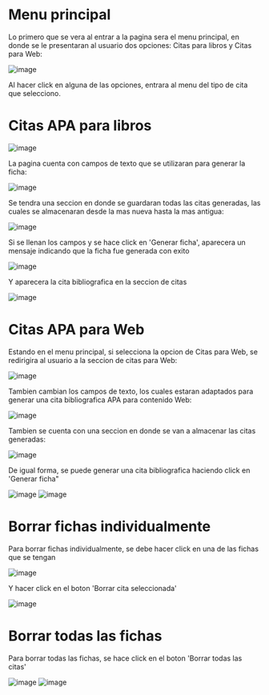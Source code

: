 # Menu principal

Lo primero que se vera al entrar a la pagina sera el menu principal, en donde se le presentaran al usuario dos opciones: Citas para libros y Citas para Web:

![image](https://github.com/Barriose01/FichasAPAReact/assets/107152796/a2b07d15-5d89-4020-b99c-0482be2f655f)

Al hacer click en alguna de las opciones, entrara al menu del tipo de cita que selecciono.

# Citas APA para libros

![image](https://github.com/Barriose01/FichasAPAReact/assets/107152796/932284e3-7bfa-48b8-a1c0-bd512dd52c9c)

La pagina cuenta con campos de texto que se utilizaran para generar la ficha:

![image](https://github.com/Barriose01/FichasAPAReact/assets/107152796/dd624097-761b-4b51-b249-455896ed20cf)

Se tendra una seccion en donde se guardaran todas las citas generadas, las cuales se almacenaran desde la mas nueva hasta la mas antigua:

![image](https://github.com/Barriose01/FichasAPAReact/assets/107152796/07f6b835-82ef-4b61-a863-82d09807ca9b)

Si se llenan los campos y se hace click en 'Generar ficha', aparecera un mensaje indicando que la ficha fue generada con exito

![image](https://github.com/Barriose01/FichasAPAReact/assets/107152796/7e543987-3877-4d7f-85de-c732f8d5fc9f)

Y aparecera la cita bibliografica en la seccion de citas

![image](https://github.com/Barriose01/FichasAPAReact/assets/107152796/3ae47316-dbde-44f0-99cb-8af89b1aa74b)


# Citas APA para Web 

Estando en el menu principal, si selecciona la opcion de Citas para Web, se redirigira al usuario a la seccion de citas para Web:

![image](https://github.com/Barriose01/FichasAPAReact/assets/107152796/76d649f9-65ca-488b-b63c-186605f3552b)

Tambien cambian los campos de texto, los cuales estaran adaptados para generar una cita bibliografica APA para contenido Web:

![image](https://github.com/Barriose01/FichasAPAReact/assets/107152796/9dcd1d3b-79f9-4e34-85d4-6fc46015547d)

Tambien se cuenta con una seccion en donde se van a almacenar las citas generadas:

![image](https://github.com/Barriose01/FichasAPAReact/assets/107152796/782c891c-658d-48da-b029-a8c549b1f29b)

De igual forma, se puede generar una cita bibliografica haciendo click en 'Generar ficha"

![image](https://github.com/Barriose01/FichasAPAReact/assets/107152796/8576eed6-dab3-4ed0-8b8a-0b9cea85a9a4)
![image](https://github.com/Barriose01/FichasAPAReact/assets/107152796/a4fc9c37-6c6c-4fc4-828b-ff106c71a6e3)


# Borrar fichas individualmente 

Para borrar fichas individualmente, se debe hacer click en una de las fichas que se tengan

![image](https://github.com/Barriose01/FichasAPAReact/assets/107152796/f9904075-6c2f-4669-8e4c-307a32200553)

Y hacer click en el boton 'Borrar cita seleccionada'

![image](https://github.com/Barriose01/FichasAPAReact/assets/107152796/20861f71-e618-4673-9111-5c3f108158f4)


# Borrar todas las fichas

Para borrar todas las fichas, se hace click en el boton 'Borrar todas las citas'

![image](https://github.com/Barriose01/FichasAPAReact/assets/107152796/6006c930-d40b-4e4c-80de-4dd9a2a9da85)
![image](https://github.com/Barriose01/FichasAPAReact/assets/107152796/75fb01f7-6075-4541-8a3f-6856fe1974de)



